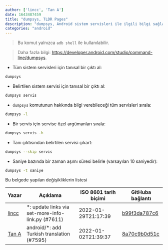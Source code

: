 ```yaml
---
author: ['lincc', 'Tan A']
date: 1643487459
title: "dumpsys, TLDR Pages"
description: "dumpsys, Android sistem servisleri ile ilgili bilgi sağla."
categories: "android"
---
```

> Bu komut yalnızca `adb shell` ile kullanılabilir.

> Daha fazla bilgi: <https://developer.android.com/studio/command-line/dumpsys>.

- Tüm sistem servisleri için tanısal bir çıktı al:

```bash
dumpsys
```

- Belirtilen sistem servisi için tanısal bir çıktı al:

```bash
dumpsys servis
```

- `dumpsys` komutunun hakkında bilgi verebileceği tüm servisleri sırala:

```bash
dumpsys -l
```

- Bir servis için servise özel argümanları sırala:

```bash
dumpsys servis -h
```

- Tanı çıktısından belirtilen servisi çıkart:

```bash
dumpsys --skip servis
```

- Saniye bazında bir zaman aşımı süresi belirle (varsayılan 10 saniyedir):

```bash
dumpsys -t saniye
```
Bu belgede yapılan değişikliklerin listesi


Yazar | Açıklama | ISO 8601 tarih biçimi | GitHuba bağlantı
------|-----|-----|-----
[lincc](mailto:46962923+blueskyson@users.noreply.github.com) | *: update links via set-more-info-link.py (#7611) | 2022-01-29T21:17:39 | [b99f3da787c6](https://github.com/tldr-pages/tldr/commit/b99f3da787c6f43a545b9cb5ebd8265b1367fbc4)
[Tan A](mailto:40173707+yutyo@users.noreply.github.com) | android/*: add Turkish translation (#7595) | 2022-01-02T21:39:37 | [8a70c9b0d51c](https://github.com/tldr-pages/tldr/commit/8a70c9b0d51c8b192391848645e95d20e88cb4eb)

